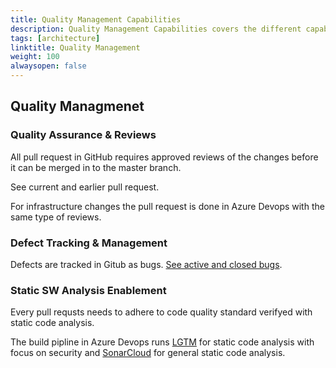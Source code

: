 ```yaml
---
title: Quality Management Capabilities
description: Quality Management Capabilities covers the different capabilities to mange the project.
tags: [architecture]
linktitle: Quality Management
weight: 100
alwaysopen: false
---
```



## Quality Managmenet


### Quality Assurance & Reviews
All pull request in GitHub requires approved reviews of the changes before it can be merged in to the master branch.

See current and earlier pull request.

For infrastructure changes the pull request is done in Azure Devops with the same type of reviews. 


### Defect Tracking & Management

Defects are tracked in Gitub as bugs. [See active and closed bugs](https://github.com/Altinn/altinn-studio/issues?q=is%3Aopen+is%3Aissue+label%3Akind%2Fbug).


### Static SW Analysis Enablement

Every pull requsts needs to adhere to code quality standard verifyed with static code analysis.

The build pipline in Azure Devops runs [LGTM](https://github.com/marketplace/lgtm) for static code analysis with focus on security and
[SonarCloud](https://github.com/apps/sonarcloud) for general static code analysis. 
